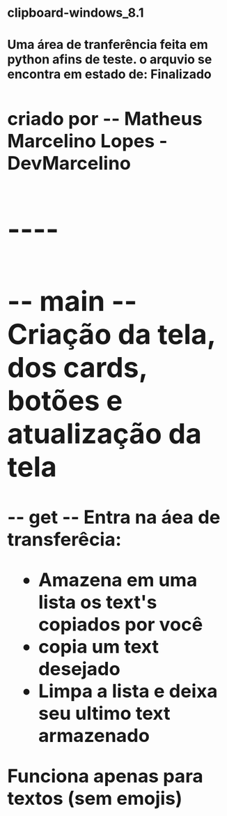 <h1>clipboard-windows_8.1<h1>

<b>Uma área de tranferência feita em python afins de teste.<b>
o arquvio se encontra em estado de:<b> Finalizado<b>

<h2><b>criado por -- Matheus Marcelino Lopes - DevMarcelino<b><h2>
----
  
-- main --
Criação da tela, dos cards, botões e atualização da tela
----

-- get --
Entra na áea de transferêcia: 
 - Amazena em uma lista os text's copiados por você
 - copia um text desejado
 - Limpa a lista e deixa seu ultimo text armazenado
  
<b>Funciona apenas para textos (sem emojis)<b>
